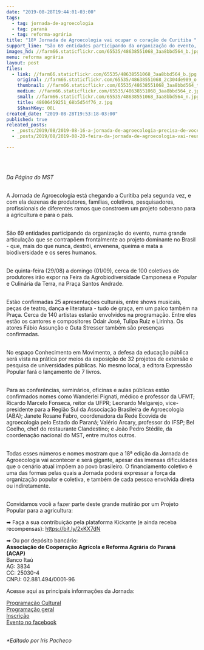 ```yaml
---
date: "2019-08-28T19:44:01-03:00"
tags:
  - tag: jornada-de-agroecologia
  - tag: paraná
  - tag: reforma-agrária
title: "18ª Jornada de Agroecologia vai ocupar o coração de Curitiba "
support_line: "São 69 entidades participando da organização do evento, numa grande articulação que se contrapõem frontalmente ao projeto dominante no Brasil"
images_hd: //farm66.staticflickr.com/65535/48638551068_3aa8bbd564_b.jpg
menu: reforma agrária
layout: post
files:
  - link: //farm66.staticflickr.com/65535/48638551068_3aa8bbd564_b.jpg
    original: //farm66.staticflickr.com/65535/48638551068_2c304de989_o.jpg
    thumbnail: //farm66.staticflickr.com/65535/48638551068_3aa8bbd564_t.jpg
    medium: //farm66.staticflickr.com/65535/48638551068_3aa8bbd564_z.jpg
    small: //farm66.staticflickr.com/65535/48638551068_3aa8bbd564_n.jpg
    title: 48606459251_68b5d54f76_z.jpg
    $$hashKey: 08L
created_date: "2019-08-28T19:53:18-03:00"
published: true
releated_posts:
  - _posts/2019/08/2019-08-16-a-jornada-de-agroecologia-precisa-de-voce.md
  - _posts/2019/08/2019-08-20-feira-da-jornada-de-agroecologia-vai-reunir-100-grupos-de-produtores-em-curitiba.md

---
```

<p>&nbsp;</p>

<p><br />
<em>Da P&aacute;gina do MST&nbsp;</em></p>

<p><br />
A Jornada de Agroecologia est&aacute; chegando a Curitiba pela segunda vez, e com ela dezenas de produtores, fam&iacute;lias, coletivos, pesquisadores, profissionais de diferentes ramos que constroem um projeto soberano para a agricultura e para o pa&iacute;s.&nbsp;</p>

<p><br />
S&atilde;o 69 entidades participando da organiza&ccedil;&atilde;o do evento, numa grande articula&ccedil;&atilde;o que se contrap&otilde;em frontalmente ao projeto dominante no Brasil - que, mais do que nunca, destr&oacute;i, envenena, queima e mata a biodiversidade e os seres humanos.&nbsp;</p>

<p><br />
De quinta-feira (29/08) a domingo (01/09), cerca de 100 coletivos de produtores ir&atilde;o expor na Feira da Agrobiodiversidade Camponesa e Popular e Culin&aacute;ria da Terra, na Pra&ccedil;a Santos Andrade.&nbsp;</p>

<p><br />
Est&atilde;o confirmadas 25 apresenta&ccedil;&otilde;es culturais, entre shows musicais, pe&ccedil;as de teatro, dan&ccedil;a e literatura - tudo de gra&ccedil;a, em um palco tamb&eacute;m na Pra&ccedil;a. Cerca de 140 artistas estar&atilde;o envolvidos na programa&ccedil;&atilde;o. Entre eles est&atilde;o os cantores e compositores Odair Jos&eacute;, Tulipa Ruiz e Lirinha. Os atores F&aacute;bio Assun&ccedil;&atilde;o e Guta Stresser tamb&eacute;m s&atilde;o presen&ccedil;as confirmadas.&nbsp;</p>

<p><br />
No espa&ccedil;o Conhecimento em Movimento, a defesa da educa&ccedil;&atilde;o p&uacute;blica ser&aacute; vista na pr&aacute;tica por meios da exposi&ccedil;&atilde;o de 32 projetos de extens&atilde;o e pesquisa de universidades p&uacute;blicas. No mesmo local, a editora Express&atilde;o Popular far&aacute; o lan&ccedil;amento de 7 livros.</p>

<p><br />
Para as confer&ecirc;ncias, semin&aacute;rios, oficinas e aulas p&uacute;blicas est&atilde;o confirmados nomes como Wanderlei Pignati, m&eacute;dico e professor da UFMT; Ricardo Marcelo Fonseca, reitor da UFPR; Leonardo Melgarejo, vice-presidente para a Regi&atilde;o Sul da Associa&ccedil;&atilde;o Brasileira de Agroecologia (ABA); Janete Rosane Fabro, coordenadora da Rede Ecovida de agroecologia pelo Estado do Paran&aacute;; Val&eacute;rio Arcary, professor do IFSP; Bel Coelho, chef do restaurante Clandestino; e Jo&atilde;o Pedro St&eacute;dile, da coordena&ccedil;&atilde;o nacional do MST, entre muitos outros.&nbsp;</p>

<p><br />
Todas esses n&uacute;meros e nomes mostram que a 18&ordf; edi&ccedil;&atilde;o da Jornada de Agroecologia vai acontecer e ser&aacute; gigante, apesar das imensas dificuldades que o cen&aacute;rio atual imp&otilde;em ao povo brasileiro. O financiamento coletivo &eacute; uma das formas pelas quais a Jornada poder&aacute; expressar a for&ccedil;a da organiza&ccedil;&atilde;o popular e coletiva, e tamb&eacute;m de cada pessoa envolvida direta ou indiretamente.&nbsp;</p>

<p><br />
Convidamos voc&ecirc; a fazer parte deste grande mutir&atilde;o por um Projeto Popular para a agricultura:&nbsp;&nbsp;</p>

<p>➡ Fa&ccedil;a a sua contribui&ccedil;&atilde;o pela plataforma Kickante (e ainda receba recompensas): <a href="https://bit.ly/2xKX7dN">https://bit.ly/2xKX7dN</a></p>

<p>➡ Ou por dep&oacute;sito banc&aacute;rio:⠀<br />
<strong>Associa&ccedil;&atilde;o de Coopera&ccedil;&atilde;o Agr&iacute;cola e Reforma Agr&aacute;ria do Paran&aacute; (ACAP)⠀</strong><br />
Banco Ita&uacute;<br />
AG: 3834⠀<br />
CC: 25030-4⠀<br />
CNPJ: 02.881.494/0001-96⠀</p>

<p>Acesse aqui as principais informa&ccedil;&otilde;es da Jornada:&nbsp;</p>

<p><a href="https://bit.ly/2HBf6c7">Programa&ccedil;&atilde;o Cultural</a><br />
<a href="https://jornadadeagroecologia.org.br/2019/08/16/programacao-geral-da-18a-jornada-de-agroecologia/">Programa&ccedil;&atilde;o geral</a><br />
<a href="https://jornadadeagroecologia.org.br/2019/08/26/faca-sua-inscricao-para-a-18a-jornada-de-agroecologia/">Inscri&ccedil;&atilde;o</a><br />
<a href="https://www.facebook.com/events/504113510362336/">Evento no facebook</a></p>

<p><br />
<em>*Editado por Iris Pacheco</em></p>
